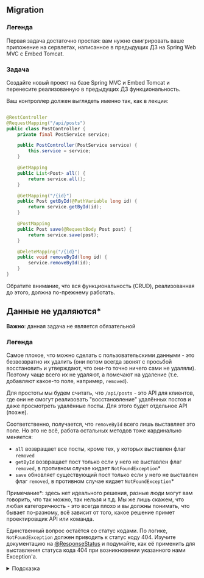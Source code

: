 ## Migration

### Легенда

Первая задача достаточно простая: вам нужно смигрировать ваше приложение на сервлетах, написанное в предыдущих ДЗ на
Spring Web MVC с Embed Tomcat.

### Задача

Создайте новый проект на базе Spring MVC и Embed Tomcat и перенесите реализованную в предыдущих ДЗ функциональность.

Ваш контроллер должен выглядеть именно так, как в лекции:

```java

@RestController
@RequestMapping("/api/posts")
public class PostController {
    private final PostService service;

    public PostController(PostService service) {
        this.service = service;
    }

    @GetMapping
    public List<Post> all() {
        return service.all();
    }

    @GetMapping("/{id}")
    public Post getById(@PathVariable long id) {
        return service.getById(id);
    }

    @PostMapping
    public Post save(@RequestBody Post post) {
        return service.save(post);
    }

    @DeleteMapping("/{id}")
    public void removeById(long id) {
        service.removeById(id);
    }
}
```

Обратите внимание, что вся функциональность (CRUD), реализованная до этого, должна по-прежнему работать.

## Данные не удаляются*

**Важно**: данная задача не является обязательной

### Легенда

Самое плохое, что можно сделать с пользовательскими данными - это безвозвратно их удалить (они потом всегда звонят с
просьбой восстановить и утверждают, что они-то точно ничего сами не удаляли). Поэтому чаще всего их не удаляют, а
помечают на удаление (т.е. добавляют какое-то поле, например, `removed`).

Для простоты мы будем считать, что `/api/posts` - это API для клиентов, где они не смогут реализовать "восстановление"
удалённых постов и даже просмотреть удалённые посты. Для этого будет отдельное API (позже).

Соответственно, получается, что `removeById` всего лишь выставляет это поле. Но это не всё, работа остальных методов
тоже кардинально меняется:

* `all` возвращает все посты, кроме тех, у которых выставлен флаг `removed`
* `getById` возвращает пост только если у него не выставлен флаг `removed`, в противном случае
  кидает `NotFoundException`*
* `save` обновляет существующий пост только если у него не выставлен флаг `removed`, в противном случае
  кидает `NotFoundException`*

Примечание*: здесь нет идеального решения, разные люди могут вам говорить, что так можно, так нельзя и т.д. Мы же лишь
скажем, что любая категоричность - это всегда плохо и вы должны понимать, что бывает по-разному, всё зависит от того,
какое решение примет проектировщик API или команда.

Единственный вопрос остаётся со статус кодами. По логике, `NotFoundException` должен приводить к статус коду 404.
Изучите документацию
на [@ResponseStatus](https://docs.spring.io/spring-framework/docs/current/javadoc-api/org/springframework/web/bind/annotation/ResponseStatus.html)
и подумайте, как её применить для выставления статуса кода 404 при возникновении указанного нами Exception'а.

<details>
<summary>Подсказка</summary>

Использовать её нужно в формате `@ResponseStatus(code = HttpStatus.NOT_FOUND)`, при этом, конечно же, импортировать
и `ResponseStatus` и `HttpStatus`.
</details>
